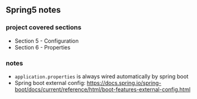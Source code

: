
## Spring5 notes

### project covered sections

- Section 5 - Configuration  
- Section 6 - Properties

### notes
    
- `application.properties` is always wired automatically by spring boot
- Spring boot external config:
    https://docs.spring.io/spring-boot/docs/current/reference/html/boot-features-external-config.html
    
